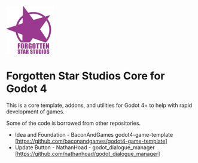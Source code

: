 <img src="addons/forgotten_star_toolbox/assets/logo.png" width="128" height="128">

# Forgotten Star Studios Core for Godot 4

This is a core template, addons, and utilities for Godot 4+ to help with rapid development of games.

Some of the code is borrowed from other repositories.
- Idea and Foundation - BaconAndGames godot4-game-template [https://github.com/baconandgames/godot4-game-template]
- Update Button - NathanHoad - godot_dialogue_manager [https://github.com/nathanhoad/godot_dialogue_manager]